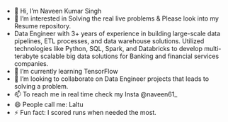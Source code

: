 - 👋 Hi, I’m Naveen Kumar Singh
- 👀 I’m interested in Solving the real live problems & Please look into my Resume repository.
- Data Engineer with 3+ years of experience in building large-scale data pipelines, ETL processes, and data warehouse solutions. Utilized technologies like Python, SQL, Spark, and Databricks to develop multi-terabyte scalable big data solutions for Banking and financial services companies.
- 🌱 I’m currently learning TensorFlow
- 💞️ I’m looking to collaborate on Data Engineer projects that leads to solving a problem.
- 📫 To reach me in real time check my Insta @naveen61_
- 😄 People call me:  Laltu 
- ⚡ Fun fact: I scored runs when needed the most.

<!---
Tgnks/Tgnks is a ✨ special ✨ repository because its `README.md` (this file) appears on your GitHub profile.
You can click the Preview link to take a look at your changes.
--->
